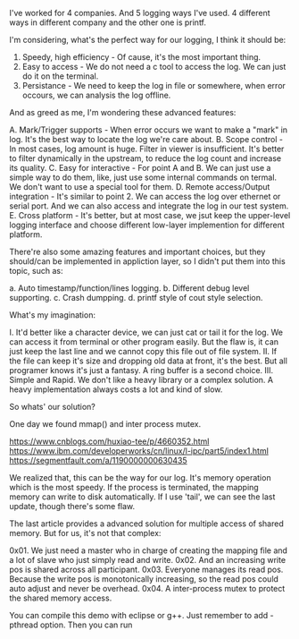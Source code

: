 I've worked for 4 companies. And 5 logging ways I've used. 4 different ways in different company and the other one is printf.

I'm considering, what's the perfect way for our logging, I think it should be:

1. Speedy, high efficiency - Of cause, it's the most important thing.
2. Easy to access - We do not need a c tool to access the log. We can just do it on the terminal.
3. Persistance - We need to keep the log in file or somewhere, when error occours, we can analysis the log offline.

And as greed as me, I'm wondering these advanced features:

A. Mark/Trigger supports - When error occurs we want to make a "mark" in log. It's the best way to locate the log we're care about.
B. Scope control - In most cases, log amount is huge. Filter in viewer is insufficient. It's better to filter dynamically in the upstream, to reduce the log count and increase its quality.
C. Easy for interactive - For point A and B. We can just use a simple way to do them, like, just use some internal commands on termal. We don't want to use a special tool for them.
D. Remote access/Output integration - It's similar to point 2. We can access the log over ethernet or serial port. And we can also access and integrate the log in our test system.
E. Cross platform - It's better, but at most case, we jsut keep the upper-level logging interface and choose different low-layer implemention for different platform.

There're also some amazing features and important choices, but they should/can be implemented in appliction layer, so I didn't put them into this topic, such as:

a. Auto timestamp/function/lines logging.
b. Different debug level supporting.
c. Crash dumpping.
d. printf style of cout style selection.

What's my imagination:

I. It'd better like a character device, we can just cat or tail it for the log. We can access it from terminal or other program easily. But the flaw is, it can just keep the last line and we cannot copy this file out of file system.
II. If the file can keep it's size and dropping old data at front, it's the best. But all programer knows it's just a fantasy. A ring buffer is a second choice.
III. Simple and Rapid. We don't like a heavy library or a complex solution. A heavy implementation always costs a lot and kind of slow.

So whats' our solution?

One day we found mmap() and inter process mutex.

https://www.cnblogs.com/huxiao-tee/p/4660352.html
https://www.ibm.com/developerworks/cn/linux/l-ipc/part5/index1.html
https://segmentfault.com/a/1190000000630435

We realized that, this can be the way for our log. It's memory operation which is the most speedy. If the process is terminated, the mapping memory can write to disk automatically. If I use 'tail', we can see the last update, though there's some flaw.

The last article provides a advanced solution for multiple access of shared memory. But for us, it's not that complex:

0x01. We just need a master who in charge of creating the mapping file and a lot of slave who just simply read and write.
0x02. And an increasing write pos is shared across all participant.
0x03. Everyone manages its read pos. Because the write pos is monotonically increasing, so the read pos could auto adjust and never be overhead.
0x04. A inter-process mutex to protect the shared memory access.

You can compile this demo with eclipse or g++. Just remember to add -pthread option.
Then you can run 






















